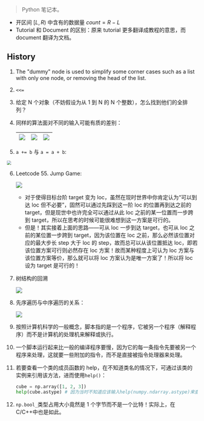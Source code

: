 > Python 笔记本。

-   开区间 $[L, R)$ 中含有的数据量 $count = R - L$
-   Tutorial 和 Document 的区别：原来 tutorial 更多翻译成教程的意思，而 document 翻译为文档。

## History

1. The "dummy" node is used to simplify some corner cases such as a list with only one node, or removing the head of the list.

2. `<<=`

3. 给定 N 个对象（不妨假设为从 1 到 N 的 N 个整数），怎么找到他们的全排列？

4. 同样的算法面对不同的输入可能有质的差别：

    | ![](https://chua-n.gitee.io/blog-images/notebooks/Python/QQ截图20190524090536.jpg) | ![](https://chua-n.gitee.io/blog-images/notebooks/Python/QQ截图20190524090601.jpg) | ![](https://chua-n.gitee.io/blog-images/notebooks/Python/QQ截图20190524090606.jpg) |
    | ------------------------------------------------------------------ | ------------------------------------------------------------------ | ------------------------------------------------------------------ |

5. `a += b` 与 `a = a + b`:

 <img src="https://chua-n.gitee.io/blog-images/notebooks/Python/574.png" style="zoom:67%;" />

6. Leetcode 55. Jump Game:

    ![](https://chua-n.gitee.io/blog-images/notebooks/Python/575.png)

    - 对于使得目标台阶 target 变为 loc，虽然在现时世界中你肯定认为“可以到达 loc 但不必要”，固然可以通过先踩到这一阶 loc 的位置再到达之前的 target，但是现世中也许完全可以通过从此 loc 之前的某一位置而一步跨到 target，所以在思考的时候可能很难想到这一方案是可行的。
    - 但是！其实接着上面的思路——可从 loc 一步到达 target，也可从 loc 之前的某位置一步跨到 target，因为该位置在 loc 之前，那么必然该位置对应的最大步长 step 大于 loc 的 step，故而总可以从该位置抵达 loc，即若该位置方案可行则必然存在 loc 方案！故而某种程度上可认为 loc 方案与该位置方案等价，那么就可以将 loc 方案认为是唯一方案了！所以将 loc 设为 target 是可行的！

7. 树结构的回溯

    ![](https://chua-n.gitee.io/blog-images/notebooks/Python/576.png)

8. 先序遍历与中序遍历的关系：

    ![](https://chua-n.gitee.io/blog-images/notebooks/Python/577.png)

9. 按照计算机科学的一般概念，脚本指的是一个程序，它被另一个程序（解释程序）而不是计算机的处理机来解释或执行。

10. 一个脚本运行起来比一般的编译程序要慢，因为它的每一条指令先要被另一个程序来处理，这就要一些附加的指令，而不是直接被指令处理器来处理。

11. 若要查看一个类的成员函数的 help，在不知道类名的情况下，可通过该类的实例来引用该方法，进而使用`help()`：

    ```python
    cube = np.array([1, 2, 3])
    help(cube.astype) # 因为当时不知道应该输入help(numpy.ndarray.astype)来查看帮助
    ```

12. `np.bool_`类型占用大小竟然是 1 个字节而不是一个比特！实际上，在 C/C++中也是如此。
